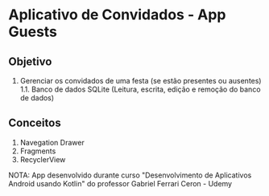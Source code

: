 Aplicativo de Convidados - App Guests
=====================================

Objetivo
------------------------------------
1. Gerenciar os convidados de uma festa (se estão presentes ou ausentes)
   1.1. Banco de dados SQLite (Leitura, escrita, edição e remoção do banco de dados)

Conceitos
------------------------------------
1. Navegation Drawer
2. Fragments
3. RecyclerView

NOTA: App desenvolvido durante curso "Desenvolvimento de Aplicativos Android usando Kotlin" do
professor Gabriel Ferrari Ceron - Udemy
